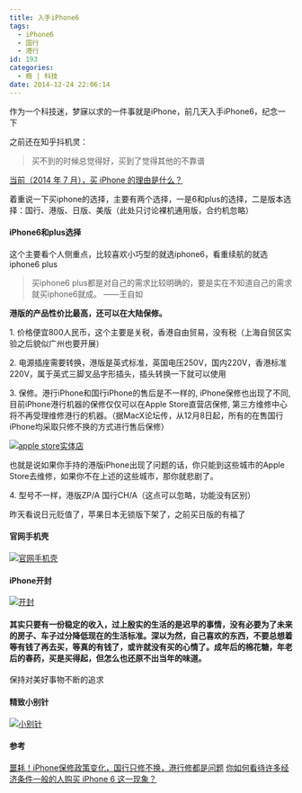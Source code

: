 ```yaml
---
title: 入手iPhone6
tags:
  - iPhone6
  - 国行
  - 港行
id: 193
categories:
  - 瘾 | 科技
date: 2014-12-24 22:06:14
---
```


作为一个科技迷，梦寐以求的一件事就是iPhone，前几天入手iPhone6，纪念一下

之前还在知乎抖机灵：

<!-- more -->

> 买不到的时候总觉得好，买到了觉得其他的不靠谱

[当前（2014 年 7 月），买 iPhone 的理由是什么？](http://zhihu.com/question/24467580/answer/27908641)

着重说一下买iphone的选择，主要有两个选择，一是6和plus的选择，二是版本选择：国行、港版、日版、美版（此处只讨论裸机通用版，合约机忽略）

#### iPhone6和plus选择

这个主要看个人侧重点，比较喜欢小巧型的就选iphone6，看重续航的就选iphone6 plus

> 买iphone6 plus都是对自己的需求比较明确的，要是实在不知道自己的需求就买iphone6就成。                                                ——王自如

**港版的产品性价比最高，还可以在大陆保修。**

1\. 价格便宜800人民币，这个主要是关税，香港自由贸易，没有税（上海自贸区实验之后貌似广州也要开展）

2\. 电源插座需要转换，港版是英式标准，英国电压250V，国内220V，香港标准220V，属于英式三脚叉品字形插头，插头转换一下就可以使用

3\. 保修。港行iPhone和国行iPhone的售后是不一样的, iPhone保修也出现了不同, 目前iPhone港行机器的保修仅仅可以在Apple Store直营店保修, 第三方维修中心将不再受理维修港行的机器。（据MacX论坛传，从12月8日起，所有的在售国行iPhone均采取只修不换的方式进行售后保修）

[![apple store实体店](http://www.flyhan.com/wp-content/uploads/2014/12/apple-store实体店.png)](http://www.flyhan.com/wp-content/uploads/2014/12/apple-store实体店.png)

也就是说如果你手持的港版iPhone出现了问题的话，你只能到这些城市的Apple Store去维修，如果你不在上述的这些城市，那你就悲剧了。

4\. 型号不一样，港版ZP/A  国行CH/A（这点可以忽略，功能没有区别）

昨天看说日元贬值了，苹果日本无锁版下架了，之前买日版的有福了

#### 官网手机壳

[![官网手机壳](http://www.flyhan.com/wp-content/uploads/2014/12/官网手机壳-300x169.jpg)](http://www.flyhan.com/wp-content/uploads/2014/12/官网手机壳.jpg)

#### iPhone开封

[![开封](http://www.flyhan.com/wp-content/uploads/2014/12/开封-300x169.jpg)](http://www.flyhan.com/wp-content/uploads/2014/12/开封.jpg)

#### 其实只要有一份稳定的收入，过上殷实的生活的是迟早的事情，没有必要为了未来的房子、车子过分降低现在的生活标准。深以为然，自己喜欢的东西，不要总想着等有钱了再去买，等真的有钱了，或许就没有买的心情了。成年后的棉花糖，年老后的春药，买是买得起，但怎么也还原不出当年的味道。

保持对美好事物不断的追求

#### 精致小别针

[![小别针](http://www.flyhan.com/wp-content/uploads/2014/12/小别针-300x169.jpg)](http://www.flyhan.com/wp-content/uploads/2014/12/小别针.jpg)

#### 参考

[噩耗！iPhone保修政策变化，国行只修不换，港行修都是问题](http://mp.weixin.qq.com/s?__biz=MTE3MzE4MTAyMQ==&mid=202264994&idx=1&sn=5c09d759fe3ffa6066773551c98e3da3&scene=0#rd)
[你如何看待许多经济条件一般的人购买 iPhone 6 这一现象？](http://zhihu.com/question/26769664/answer/34277355)